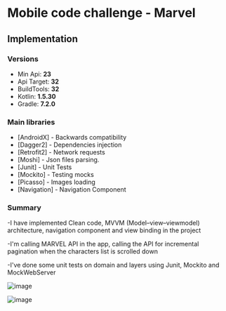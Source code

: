 # Mobile code challenge - Marvel

## Implementation

### Versions

 - Min Api: **23**
 - Api Target: **32**
 - BuildTools: **32**
 - Kotlin: **1.5.30**
 - Gradle: **7.2.0**

### Main libraries

 - [AndroidX] - Backwards compatibility
 - [Dagger2] - Dependencies injection
 - [Retrofit2] - Network requests
 - [Moshi] - Json files parsing.
 - [Junit] - Unit Tests
 - [Mockito] - Testing mocks
 - [Picasso] - Images loading
 - [Navigation] - Navigation Component
 

### Summary

-I have implemented Clean code, MVVM (Model–view–viewmodel) architecture, navigation component and view binding in the project

-I'm calling MARVEL API in the app, calling the API for incremental pagination when the characters list is scrolled down

-I've done some unit tests on domain and layers using Junit, Mockito and MockWebServer


![image](https://drive.google.com/uc?export=view&id=1k_V1TywVJ1NndBbmp09FY95YcjvH3HPL)

![image](https://drive.google.com/uc?export=view&id=1eDsby8IELONPHhfhOQoO_Nf_t43HYKUh)

